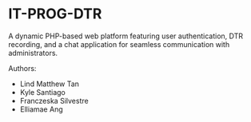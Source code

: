 # IT-PROG-DTR
A dynamic PHP-based web platform featuring user authentication, DTR recording, and a chat application for seamless communication with administrators.

Authors: 
- Lind Matthew Tan
- Kyle Santiago
- Franczeska Silvestre
- Elliamae Ang

